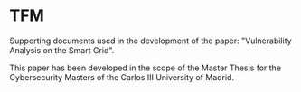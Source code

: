 # TFM
Supporting documents used in the development of the paper: "Vulnerability Analysis on the Smart Grid".

This paper has been developed in the scope of the Master Thesis for the Cybersecurity Masters of the Carlos III University of Madrid.
